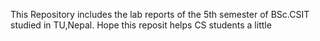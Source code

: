 This Repository includes the lab reports of the 5th semester of BSc.CSIT studied in TU,Nepal.
Hope this reposit helps CS students a little
